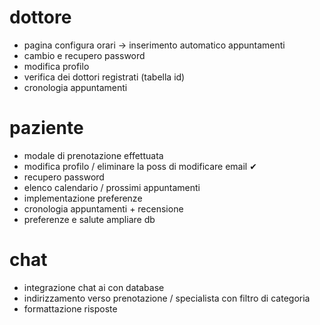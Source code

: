 # dottore
- pagina configura orari -> inserimento automatico appuntamenti
- cambio e recupero password
- modifica profilo
- verifica dei dottori registrati (tabella id)
- cronologia appuntamenti

# paziente
- modale di prenotazione effettuata
- modifica profilo  / eliminare la poss di modificare email      ✔ 
- recupero password
- elenco calendario / prossimi appuntamenti
- implementazione preferenze
- cronologia appuntamenti + recensione
- preferenze e salute ampliare db

# chat
- integrazione chat ai con database
- indirizzamento verso prenotazione / specialista con filtro di categoria
- formattazione risposte



